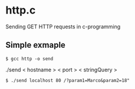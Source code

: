 # http.c
Sending GET HTTP requests in c-programming 

## Simple exmaple

```
$ gcc http -o send
```

./send  < hostname > < port > < stringQuery >

```
$ ./send localhost 80 /?param1=Marco&param2=18"
```
